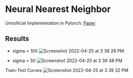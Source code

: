 # Neural Nearest Neighbor

Unnoficial Implementation in Pytorch: [Paper](https://proceedings.neurips.cc/paper/2018/file/f0e52b27a7a5d6a1a87373dffa53dbe5-Paper.pdf)


## Results

* sigma = 100
![Screenshot 2022-04-25 at 3 38 28 PM](https://user-images.githubusercontent.com/30688360/165068594-0a45ed1a-f28e-467f-98cb-a3d10ad0848b.png) 

* sigma = 50
![Screenshot 2022-04-25 at 3 39 48 PM](https://user-images.githubusercontent.com/30688360/165068798-ef61cd67-6ff9-4279-8551-bf1123d60f3f.png)

Train-Test Curves
![Screenshot 2022-04-25 at 3 39 32 PM](https://user-images.githubusercontent.com/30688360/165068738-d0b79bb8-c789-4cee-9000-bc50f07f20a8.png)
